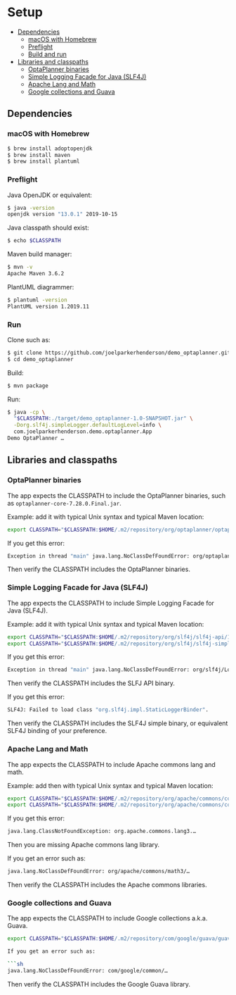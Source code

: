 # Setup

* [Dependencies](#dependencies)
  * [macOS with Homebrew](#macos-with-homebrew)
  * [Preflight](#preflight)
  * [Build and run](#build-and-run)
* [Libraries and classpaths](#libraries-and-classpaths)
  * [OptaPlanner binaries](#optaplanner-binaries)
  * [Simple Logging Facade for Java (SLF4J)](#simple-logging-facade-for-java-slf4j)
  * [Apache Lang and Math](#apache-lang-and-math)
  * [Google collections and Guava](#google-collections-and-guava)


## Dependencies


### macOS with Homebrew

```sh
$ brew install adoptopenjdk
$ brew install maven
$ brew install plantuml
```


### Preflight

Java OpenJDK or equivalent:

```sh
$ java -version
openjdk version "13.0.1" 2019-10-15
```

Java classpath should exist:

```sh
$ echo $CLASSPATH
```

Maven build manager:

```sh
$ mvn -v
Apache Maven 3.6.2
```

PlantUML diagrammer:

```sh
$ plantuml -version
PlantUML version 1.2019.11
```



### Run

Clone such as:

```sh
$ git clone https://github.com/joelparkerhenderson/demo_optaplanner.git
$ cd demo_optaplanner
```

Build:

```sh
$ mvn package
```

Run:

```sh
$ java -cp \
  "$CLASSPATH:./target/demo_optaplanner-1.0-SNAPSHOT.jar" \
  -Dorg.slf4j.simpleLogger.defaultLogLevel=info \
  com.joelparkerhenderson.demo.optaplanner.App
Demo OptaPlanner …
```


## Libraries and classpaths


### OptaPlanner binaries

The app expects the CLASSPATH to include the OptaPlanner binaries, such as `optaplanner-core-7.28.0.Final.jar`.

Example: add it with typical Unix syntax and typical Maven location:

```sh
export CLASSPATH="$CLASSPATH:$HOME/.m2/repository/org/optaplanner/optaplanner-core/7.28.0.Final/optaplanner-core-7.28.0.Final.jar"
```

If you get this error:

```sh
Exception in thread "main" java.lang.NoClassDefFoundError: org/optaplanner/core/api/solver/SolverFactory
```

Then verify the CLASSPATH includes the OptaPlanner binaries.


### Simple Logging Facade for Java (SLF4J)

The app expects the CLASSPATH to include Simple Logging Facade for Java (SLF4J).

Example: add it with typical Unix syntax and typical Maven location:

```sh
export CLASSPATH="$CLASSPATH:$HOME/.m2/repository/org/slf4j/slf4j-api/1.7.26/slf4j-api-1.7.26.jar"
export CLASSPATH="$CLASSPATH:$HOME/.m2/repository/org/slf4j/slf4j-simple/1.7.26/slf4j-simple-1.7.26.jar"
```

If you get this error:

```sh
Exception in thread "main" java.lang.NoClassDefFoundError: org/slf4j/LoggerFactory
```

Then verify the CLASSPATH includes the SLFJ API binary.

If you get this error:

```sh
SLF4J: Failed to load class "org.slf4j.impl.StaticLoggerBinder".
```

Then verify the CLASSPATH includes the SLF4J simple binary, or equivalent SLF4J binding of your preference.


### Apache Lang and Math

The app expects the CLASSPATH to include Apache commons lang and math.

Example: add then with typical Unix syntax and typical Maven location:

```sh
export CLASSPATH="$CLASSPATH:$HOME/.m2/repository/org/apache/commons/commons-lang3/3.8.1/commons-lang3-3.8.1.jar"
export CLASSPATH="$CLASSPATH:$HOME/.m2/repository/org/apache/commons/commons-math3/3.4.1/commons-math3-3.4.1.jar"
```

If you get this error:

```sh
java.lang.ClassNotFoundException: org.apache.commons.lang3.…
```

Then you are missing Apache commons lang library.

If you get an error such as:

```sh
java.lang.NoClassDefFoundError: org/apache/commons/math3/…
```

Then verify the CLASSPATH includes the Apache commons libraries.


### Google collections and Guava

The app expects the CLASSPATH to include Google collections a.k.a. Guava.

```sh
export CLASSPATH="$CLASSPATH:$HOME/.m2/repository/com/google/guava/guava/25.0-jre/guava-25.0-jre.jar"

If you get an error such as:

```sh
java.lang.NoClassDefFoundError: com/google/common/…
```

Then verify the CLASSPATH includes the Google Guava library.
